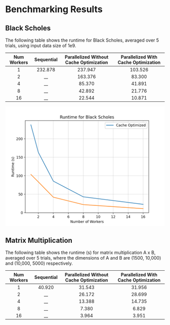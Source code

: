 # Benchmarking Results

## Black Scholes

The following table shows the runtime for Black Scholes, averaged over 5 trials, using input data size of 1e9.

| Num Workers | Sequential | Parallelized Without Cache Optimization | Parallelized With Cache Optimization |
| :---: | :---: | :---: | :---: |
| 1 | 232.878 | 237.947 | 103.526 |
| 2 | __ | 163.376 | 83.300 | 
| 4 | __ | 85.370 | 41.891 |
| 8 | __ | 42.892 | 21.776 |
| 16 | __ | 22.544 | 10.871 |


![alt text](blackscholes_runtime.png)

<!-- The following table shows the slurm job id, for reference.

| Num Workers | Parallelized Without Cache Optimization | Parallelized With Cache Optimization |
| :---: | :---: | :---: |
| 1 | 616 | 611 |
| 2 | 615 | 610 |
| 4 | 614 | 609 |
| 8 | 613 | 608 |
| 16 | 612 | 607 | -->


## Matrix Multiplication

The following table shows the runtime (s) for matrix multiplication A x B, averaged over 5 trials, where the dimensions of A and B are (1500, 10,000) and (10,000, 5000) respectively.

| Num Workers | Sequential | Parallelized Without Cache Optimization | Parallelized With Cache Optimization |
| :---: | :---: | :---: | :---: |
| 1 | 40.920 | 31.543 | 31.956 |
| 2 | __ | 26.172 | 28.699 | 
| 4 | __ | 13.388 | 14.735 |
| 8 | __ | 7.380 | 6.829 |
| 16 | __ | 3.964 | 3.951 |


<!-- The following table shows the slurm job id, for reference.

| Num Workers | Parallelized Without Cache Optimization | Parallelized With Cache Optimization |
| :---: | :---: | :---: |
| 1 | 598 | 603 |
| 2 | 597 | 602 |
| 4 | 596 | 601 |
| 8 | 593 | 600 |
| 16 | 592 | 599 |

597 - 1, 3, 1, 1  
602 - 1, 3, 8, 8  



jobs 619 (4), 620 (2), 621 (1) -->



